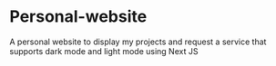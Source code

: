 # Personal-website
A personal website to display my projects and request a service that supports dark mode and light mode using Next JS
